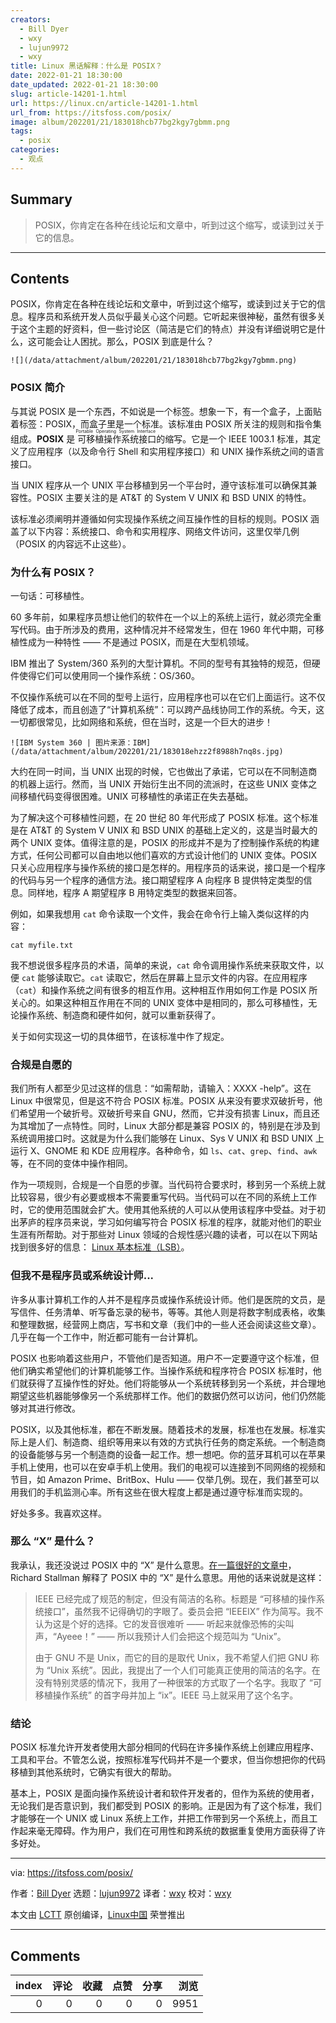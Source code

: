 ```yaml
---
creators:
  - Bill Dyer
  - wxy
  - lujun9972
  - wxy
title: Linux 黑话解释：什么是 POSIX？
date: 2022-01-21 18:30:00
date_updated: 2022-01-21 18:30:00
slug: article-14201-1.html
url: https://linux.cn/article-14201-1.html
url_from: https://itsfoss.com/posix/
image: album/202201/21/183018hcb77bg2kgy7gbmm.png
tags:
  - posix
categories:
  - 观点
---
```


## Summary

> POSIX，你肯定在各种在线论坛和文章中，听到过这个缩写，或读到过关于它的信息。

***

<!-- more -->

## Contents

POSIX，你肯定在各种在线论坛和文章中，听到过这个缩写，或读到过关于它的信息。程序员和系统开发人员似乎最关心这个问题。它听起来很神秘，虽然有很多关于这个主题的好资料，但一些讨论区（简洁是它们的特点）并没有详细说明它是什么，这可能会让人困扰。那么，POSIX 到底是什么？

`![](/data/attachment/album/202201/21/183018hcb77bg2kgy7gbmm.png)`

### POSIX 简介

与其说 POSIX 是一个东西，不如说是一个标签。想象一下，有一个盒子，上面贴着标签：POSIX，而盒子里是一个标准。该标准由 POSIX 所关注的规则和指令集组成。**POSIX** 是<ruby> 可移植操作系统接口 <rt>  Portable Operating System Interface </rt></ruby> 的缩写。它是一个 IEEE 1003.1 标准，其定义了应用程序（以及命令行 Shell 和实用程序接口）和 UNIX 操作系统之间的语言接口。

当 UNIX 程序从一个 UNIX 平台移植到另一个平台时，遵守该标准可以确保其兼容性。POSIX 主要关注的是 AT&T 的 System V UNIX 和 BSD UNIX 的特性。

该标准必须阐明并遵循如何实现操作系统之间互操作性的目标的规则。POSIX 涵盖了以下内容：系统接口、命令和实用程序、网络文件访问，这里仅举几例（POSIX 的内容远不止这些）。

### 为什么有 POSIX？

一句话：可移植性。

60 多年前，如果程序员想让他们的软件在一个以上的系统上运行，就必须完全重写代码。由于所涉及的费用，这种情况并不经常发生，但在 1960 年代中期，可移植性成为一种特性 —— 不是通过 POSIX，而是在大型机领域。

IBM 推出了 System/360 系列的大型计算机。不同的型号有其独特的规范，但硬件使得它们可以使用同一个操作系统：OS/360。

不仅操作系统可以在不同的型号上运行，应用程序也可以在它们上面运行。这不仅降低了成本，而且创造了“计算机系统”：可以跨产品线协同工作的系统。今天，这一切都很常见，比如网络和系统，但在当时，这是一个巨大的进步！

`![IBM System 360 | 图片来源：IBM](/data/attachment/album/202201/21/183018ehzz2f8988h7nq8s.jpg)`

大约在同一时间，当 UNIX 出现的时候，它也做出了承诺，它可以在不同制造商的机器上运行。然而，当 UNIX 开始衍生出不同的流派时，在这些 UNIX 变体之间移植代码变得很困难。UNIX 可移植性的承诺正在失去基础。

为了解决这个可移植性问题，在 20 世纪 80 年代形成了 POSIX 标准。这个标准是在 AT&T 的 System V UNIX 和 BSD UNIX 的基础上定义的，这是当时最大的两个 UNIX 变体。值得注意的是，POSIX 的形成并不是为了控制操作系统的构建方式，任何公司都可以自由地以他们喜欢的方式设计他们的 UNIX 变体。POSIX 只关心应用程序与操作系统的接口是怎样的。用程序员的话来说，接口是一个程序的代码与另一个程序的通信方法。接口期望程序 A 向程序 B 提供特定类型的信息。同样地，程序 A 期望程序 B 用特定类型的数据来回答。

例如，如果我想用 `cat` 命令读取一个文件，我会在命令行上输入类似这样的内容：

```shell
cat myfile.txt
```

我不想说很多程序员的术语，简单的来说，`cat` 命令调用操作系统来获取文件，以便 `cat` 能够读取它。`cat` 读取它，然后在屏幕上显示文件的内容。在应用程序（`cat`）和操作系统之间有很多的相互作用。这种相互作用如何工作是 POSIX 所关心的。如果这种相互作用在不同的 UNIX 变体中是相同的，那么可移植性，无论操作系统、制造商和硬件如何，就可以重新获得了。

关于如何实现这一切的具体细节，在该标准中作了规定。

### 合规是自愿的

我们所有人都至少见过这样的信息：“如需帮助，请输入：XXXX -help”。这在 Linux 中很常见，但是这不符合 POSIX 标准。POSIX 从来没有要求双破折号，他们希望用一个破折号。双破折号来自 GNU，然而，它并没有损害 Linux，而且还为其增加了一点特性。同时，Linux 大部分都是兼容 POSIX 的，特别是在涉及到系统调用接口时。这就是为什么我们能够在 Linux、Sys V UNIX 和 BSD UNIX 上运行 X、GNOME 和 KDE 应用程序。各种命令，如 `ls`、`cat`、`grep`、`find`、`awk` 等，在不同的变体中操作相同。

作为一项规则，合规是一个自愿的步骤。当代码符合要求时，移到另一个系统上就比较容易，很少有必要或根本不需要重写代码。当代码可以在不同的系统上工作时，它的使用范围就会扩大。使用其他系统的人可以从使用该程序中受益。对于初出茅庐的程序员来说，学习如何编写符合 POSIX 标准的程序，就能对他们的职业生涯有所帮助。对于那些对 Linux 领域的合规性感兴趣的读者，可以在以下网站找到很多好的信息： [Linux 基本标准（LSB）](https://refspecs.linuxfoundation.org/lsb.shtml)。

### 但我不是程序员或系统设计师...

许多从事计算机工作的人并不是程序员或操作系统设计师。他们是医院的文员，是写信件、任务清单、听写备忘录的秘书，等等。其他人则是将数字制成表格，收集和整理数据，经营网上商店，写书和文章（我们中的一些人还会阅读这些文章）。几乎在每一个工作中，附近都可能有一台计算机。

POSIX 也影响着这些用户，不管他们是否知道。用户不一定要遵守这个标准，但他们确实希望他们的计算机能够工作。当操作系统和程序符合 POSIX 标准时，他们就获得了互操作性的好处。他们将能够从一个系统转移到另一个系统，并合理地期望这些机器能够像另一个系统那样工作。他们的数据仍然可以访问，他们仍然能够对其进行修改。

POSIX，以及其他标准，都在不断发展。随着技术的发展，标准也在发展。标准实际上是人们、制造商、组织等用来以有效的方式执行任务的商定系统。一个制造商的设备能够与另一个制造商的设备一起工作。想一想吧。你的蓝牙耳机可以在苹果手机上使用，也可以在安卓手机上使用。我们的电视可以连接到不同网络的视频和节目，如 Amazon Prime、BritBox、Hulu —— 仅举几例。现在，我们甚至可以用我们的手机监测心率。所有这些在很大程度上都是通过遵守标准而实现的。

好处多多。我喜欢这样。

### 那么 “X” 是什么？

我承认，我还没说过 POSIX 中的 “X” 是什么意思。[在一篇很好的文章中](https://opensource.com/article/19/7/what-posix-richard-stallman-explains)，Richard Stallman 解释了 POSIX 中的 “X” 是什么意思。用他的话来说就是这样：

> 
> IEEE 已经完成了规范的制定，但没有简洁的名称。标题是 “可移植的操作系统接口”，虽然我不记得确切的字眼了。委员会把 “IEEEIX” 作为简写。我不认为这是个好的选择。它的发音很难听 —— 听起来就像恐怖的尖叫声，“Ayeee！” —— 所以我预计人们会把这个规范叫为 “Unix”。
> 
> 
> 由于 GNU 不是 Unix，而它的目的是取代 Unix，我不希望人们把 GNU 称为 “Unix 系统”。因此，我提出了一个人们可能真正使用的简洁的名字。在没有特别灵感的情况下，我用了一种很笨的方式取了一个名字。我取了 “可移植操作系统” 的首字母并加上 “ix”。IEEE 马上就采用了这个名字。
> 
> 
> 

### 结论

POSIX 标准允许开发者使用大部分相同的代码在许多操作系统上创建应用程序、工具和平台。不管怎么说，按照标准写代码并不是一个要求，但当你想把你的代码移植到其他系统时，它确实有很大的帮助。

基本上，POSIX 是面向操作系统设计者和软件开发者的，但作为系统的使用者，无论我们是否意识到，我们都受到 POSIX 的影响。正是因为有了这个标准，我们才能够在一个 UNIX 或 Linux 系统上工作，并把工作带到另一个系统上，而且工作起来毫无障碍。作为用户，我们在可用性和跨系统的数据重复使用方面获得了许多好处。

---

via: <https://itsfoss.com/posix/>

作者：[Bill Dyer](https://itsfoss.com/author/bill/) 选题：[lujun9972](https://github.com/lujun9972) 译者：[wxy](https://github.com/wxy) 校对：[wxy](https://github.com/wxy)

本文由 [LCTT](https://github.com/LCTT/TranslateProject) 原创编译，[Linux中国](https://linux.cn/) 荣誉推出

***

## Comments


|   index |   评论 |   收藏 |   点赞 |   分享 |   浏览 |
|--------:|-------:|-------:|-------:|-------:|-------:|
|       0 |      0 |      0 |      0 |      0 |   9951 |
